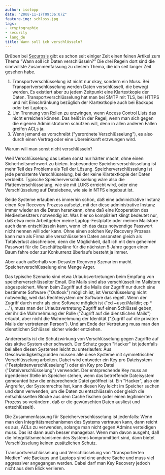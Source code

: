 ```yaml
---
author: isotopp
date: "2008-11-17T09:36:07Z"
feature-img: schloss.jpg
tags:
- kryptographie
- security
- lang_de
title: Wann soll ich verschlüsseln?
---
```


Drüben bei
[Securosis](http://securosis.com/2006/12/21/the-three-laws-of-data-encryption/)
gibt es schon seit einiger  Zeit einen feinen Artikel zum Thema "Wann soll ich Daten verschlüsseln?"
Die drei Regeln dort sind die sinnvollste Zusammenfassung zu diesem Thema, die ich seit langer Zeit gesehen habe.

1. Transportverschlüsselung ist nicht nur okay, sondern ein Muss.
 Bei Transportverschlüsselung werden Daten verschlüsselt, die bewegt werden.
 Es existiert aber zu jedem Zeitpunkt eine Klartextkopie der Daten.
 Transportverschlüsselung hat man bei SMTP mit TLS, bei HTTPS und mit Einschränkung bezüglich der Klartextkopie auch bei Backups oder bei Laptops.
2. Um Trennung von Rollen zu erzwingen, wenn Access Control Lists das nicht erreichen können.
 Das heißt in der Regel, wenn man sich gegen die eigenen Administratoren schützen will, denn in allen anderen Fällen greifen ACLs ja.
3. Wenn jemand es vorschreibt ("verordnete Verschlüsselung"), es also durch einen Vertrag oder eine Übereinkunft erzwungen wird.

Warum will man sonst nicht verschlüsseln?

Weil Verschlüsselung das Leben sonst nur härter macht, ohne einen Sicherheitsmehrwert zu bieten.
Insbesondere Speicherverschlüsselung ist mehr Teil des Problems als Teil der Lösung.
Speicherverschlüsselung ist jede persistente Verschlüsselung, bei der keine Klartextkopie der Daten verbleibt.
Typische Speicherverschlüsselung wäre also die Plattenverschlüsselung, wie sie mit LUKS erreicht wird, oder eine Verschlüsselung auf Dateiebene, wie sie in NTFS eingebaut ist.

Beide Systeme erlauben es immerhin schon, daß eine administrative Instanz einen Key Recovery Prozess aufsetzt, mit der diese administrative Instanz immer wieder an die Daten herankann, ohne daß eine Kooperation des Medienbesitzers notwendig ist.
Was hier so kompliziert klingt bedeutet nur, daß etwa mein Arbeitgeber meine Laptop-Festplatte oder meinen Mailstore auch dann entschlüsseln kann, wenn ich das dazu notwendige Passwort nicht nennen will oder kann.
Ohne einen solchen Key Recovery Prozess kann man als Firma alle verschlüsselten Daten ansonsten gleich als Totalverlust abschreiben, denn die Möglichkeit, daß ich mit dem geheimen Passwort für die Geschäftspläne für die nächsten 5 Jahre gegen einen Baum fahre oder zur Konkurrenz überlaufe besteht ja immer.

Aber auch außerhalb von Desaster Recovery Szenarien macht Speicherverschlüsselung eine Menge Ärger.

Das typische Szenario sind etwa Urlaubsvertretungen beim Empfang von speicherverschlüsselter Email.
Die Mails sind also verschlüsselt im Mailstore abgespeichert.
Wenn beim Zugriff auf die Mails der Zugriff nur durch eine bestimmte Software ("Outlook") möglich ist, ist Verschlüsselung nicht notwendig, weil das Rechtesystem der Software das regelt.
Wenn der Zugriff durch mehr als eine Software möglich ist ("cd ~user/Maildir; cp * ..."), muss man der Urlaubsvertretung Zugriff auf einen Schlüssel geben, der ihr die Wahrnehmung der Rolle ("Zugriff auf die dienstlichen Mails") erlaubt, aber nicht die Wahrnehmung der Identität ("Zugriff auf die privaten Mails der vertretenen Person").
Und am Ende der Vertretung muss man den dienstlichen Schlüssel sicher wieder entziehen.

Andererseits ist die Schutzwirkung von Verschlüsselung gegen Zugriffe auf das aktive System eher schwach.
Der Schutz gegen "Hacker" ist jedenfalls bei allen diesen Systemen leicht zu unterlaufen:
Aus Geschwindigkeitsgründen müssen alle diese Systeme mit symmetrischer Verschlüsselung arbeiten.
Dabei wird entweder ein Key pro Dateisystem ("Festplattenverschlüsselung") oder ein Key pro Datei ("Dateiverschlüsselung") verwendet.
Der entsprechende Key muss an irgendeiner Stelle im Speicher stehen, wenn das betreffende Dateisystem gemounted bzw die entsprechende Datei geöffnet ist.
Ein "Hacker", also ein Angreifer, der Systemrechte hat, kann diesen Key leicht im Speicher suchen und dann verwenden, um die Daten zu entschlüsseln oder gleich die entschlüsselten Blöcke aus dem Cache fischen (oder einen legitimierten Prozess so verändern, daß er die gewünschten Daten ausliest und entschlüsselt).

Die Zusammenfassung für Speicherverschlüsselung ist jedenfalls:
Wenn man den Integritätsmechanismen des Systems vertrauen kann, dann reicht es aus, ACLs zu verwenden, solange man nicht gegen Admins verteidigen muss.
Das ist dann auch besser managebar.
Wenn man davon ausgeht, daß die Integritätsmechanismen des Systems kompromittiert sind, dann bietet Verschlüsselung keinen zusätzlichen Schutz.

Transportverschlüsselung und Verschlüsselung von "transportierten Medien" wie Backups und Laptops sind eine andere Sache und muss viel aggressiver angegangen werden.
Dabei darf man Key Recovery jedoch nicht aus dem Blick verlieren.
